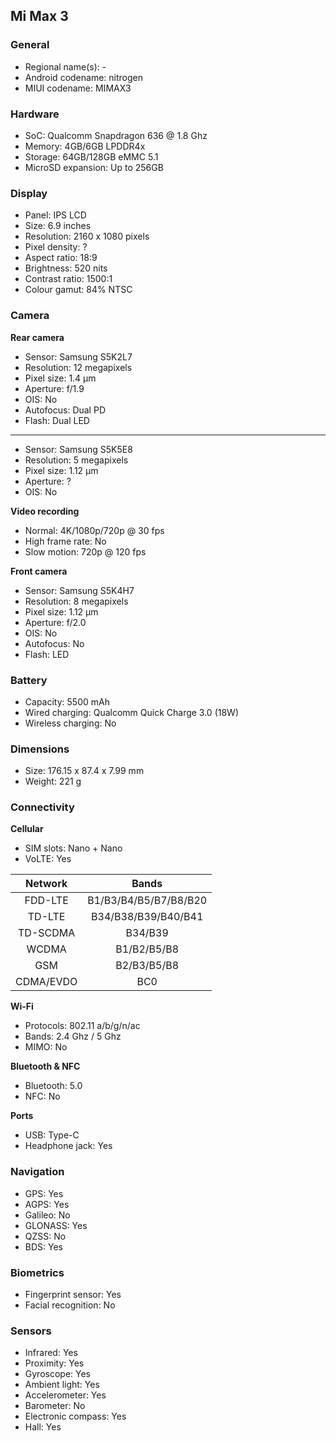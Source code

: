 ## Mi Max 3

### General

* Regional name(s): -
* Android codename: nitrogen
* MIUI codename: MIMAX3

### Hardware

* SoC: Qualcomm Snapdragon 636 @ 1.8 Ghz
* Memory: 4GB/6GB LPDDR4x
* Storage: 64GB/128GB eMMC 5.1
* MicroSD expansion: Up to 256GB

### Display

* Panel: IPS LCD
* Size: 6.9 inches
* Resolution: 2160 x 1080 pixels
* Pixel density: ?
* Aspect ratio: 18:9
* Brightness: 520 nits
* Contrast ratio: 1500:1
* Colour gamut: 84% NTSC

### Camera

**Rear camera**

* Sensor: Samsung S5K2L7
* Resolution: 12 megapixels
* Pixel size: 1.4 µm
* Aperture: f/1.9
* OIS: No
* Autofocus: Dual PD
* Flash: Dual LED

---

* Sensor: Samsung S5K5E8
* Resolution: 5 megapixels
* Pixel size: 1.12 µm
* Aperture: ?
* OIS: No

**Video recording**

* Normal: 4K/1080p/720p @ 30 fps
* High frame rate: No
* Slow motion: 720p @ 120 fps

**Front camera**

* Sensor: Samsung S5K4H7
* Resolution: 8 megapixels
* Pixel size: 1.12 µm
* Aperture: f/2.0
* OIS: No
* Autofocus: No
* Flash: LED

### Battery

* Capacity: 5500 mAh
* Wired charging: Qualcomm Quick Charge 3.0 (18W)
* Wireless charging: No

### Dimensions

* Size: 176.15 x 87.4 x 7.99 mm
* Weight: 221 g

### Connectivity

**Cellular**

* SIM slots: Nano + Nano
* VoLTE: Yes

| Network | Bands |
|:---------:|:---------------------:|
| FDD-LTE | B1/B3/B4/B5/B7/B8/B20 |
| TD-LTE | B34/B38/B39/B40/B41 |
| TD-SCDMA | B34/B39 |
| WCDMA | B1/B2/B5/B8 |
| GSM | B2/B3/B5/B8 |
| CDMA/EVDO | BC0 |

**Wi-Fi**

* Protocols: 802.11 a/b/g/n/ac
* Bands: 2.4 Ghz / 5 Ghz
* MIMO: No

**Bluetooth & NFC**

* Bluetooth: 5.0 
* NFC: No

**Ports**

* USB: Type-C
* Headphone jack: Yes

### Navigation

* GPS: Yes
* AGPS: Yes
* Galileo: No
* GLONASS: Yes
* QZSS: No
* BDS: Yes

### Biometrics

* Fingerprint sensor: Yes
* Facial recognition: No

### Sensors

* Infrared: Yes
* Proximity: Yes
* Gyroscope: Yes
* Ambient light: Yes
* Accelerometer: Yes
* Barometer: No
* Electronic compass: Yes
* Hall: Yes